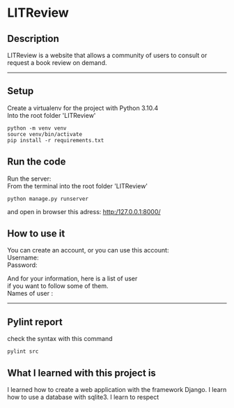 # LITReview

## Description

LITReview is a website that allows a community of users to consult or request a book review on demand.
***
## Setup

Create a virtualenv for the project with Python 3.10.4  
Into the root folder 'LITReview' 
    
```
python -m venv venv 
source venv/bin/activate
pip install -r requirements.txt 
```

## Run the code  

Run the server:  
From the terminal into the root folder 'LITReview'
```
python manage.py runserver
```    
and open in browser this adress: [http:/127.0.0.1:8000/]()
## How to use it

You can create an account, or you can use this account:  
Username:  
Password:

And for your information, here is a list of user  
if you want to follow some of them.  
Names of user :   

***
## Pylint report

check the syntax with this command


```
pylint src
```


## What I learned with this project is

I learned how to create a web application with the framework Django.
I learn how to use a database with sqlite3. I learn to respect   

 

